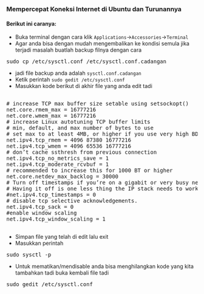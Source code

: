 <h3>Mempercepat Koneksi Internet di Ubuntu dan Turunannya</h3>

<h4>Berikut ini caranya:</h4>

- Buka terminal dengan cara klik <code>Applications</code>-><code>Accessories</code>-><code>Terminal</code>
- Agar anda bisa dengan mudah mengembalikan ke kondisi semula jika terjadi masalah buatlah backup filnya dengan cara
<pre>sudo cp /etc/sysctl.conf /etc/sysctl.conf.cadangan </pre>
- jadi file backup anda adalah <code>sysctl.conf.cadangan</code>
- Ketik perintah
<code>sudo gedit /etc/sysctl.conf</code>
- Masukkan kode berikut di akhir file yang anda edit tadi
<pre>
<!---- start script ----->
# increase TCP max buffer size setable using setsockopt()
net.core.rmem_max = 16777216
net.core.wmem_max = 16777216
# increase Linux autotuning TCP buffer limits
# min, default, and max number of bytes to use
# set max to at least 4MB, or higher if you use very high BDP paths
net.ipv4.tcp_rmem = 4096 87380 16777216
net.ipv4.tcp_wmem = 4096 65536 16777216
# don’t cache ssthresh from previous connection
net.ipv4.tcp_no_metrics_save = 1
net.ipv4.tcp_moderate_rcvbuf = 1
# recommended to increase this for 1000 BT or higher
net.core.netdev_max_backlog = 30000
# Turn off timestamps if you’re on a gigabit or very busy network
# Having it off is one less thing the IP stack needs to work on
#net.ipv4.tcp_timestamps = 0
# disable tcp selective acknowledgements.
net.ipv4.tcp_sack = 0
#enable window scaling
net.ipv4.tcp_window_scaling = 1 
<!---- end script ------>
</pre>
- Simpan file yang telah di edit lalu exit
- Masukkan perintah
<pre>sudo sysctl -p</pre>
- Untuk mematikan/mendisable anda bisa menghilangkan kode yang kita tambahkan tadi buka kembali file tadi
<pre>sudo gedit /etc/sysctl.conf</pre>
